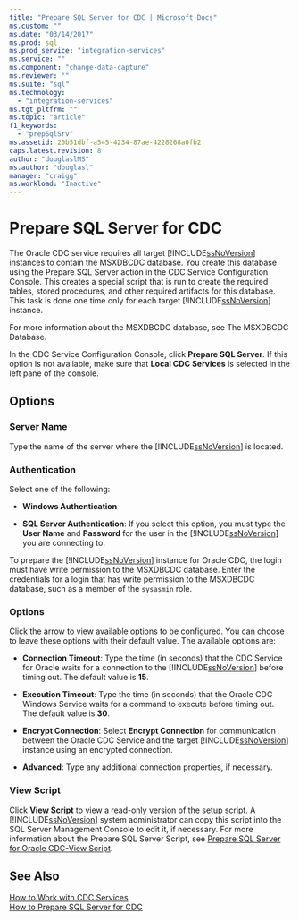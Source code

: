 ```yaml
---
title: "Prepare SQL Server for CDC | Microsoft Docs"
ms.custom: ""
ms.date: "03/14/2017"
ms.prod: sql
ms.prod_service: "integration-services"
ms.service: ""
ms.component: "change-data-capture"
ms.reviewer: ""
ms.suite: "sql"
ms.technology: 
  - "integration-services"
ms.tgt_pltfrm: ""
ms.topic: "article"
f1_keywords: 
  - "prepSqlSrv"
ms.assetid: 20b51dbf-a545-4234-87ae-4228268a0fb2
caps.latest.revision: 8
author: "douglaslMS"
ms.author: "douglasl"
manager: "craigg"
ms.workload: "Inactive"
---
```

# Prepare SQL Server for CDC
  The Oracle CDC service requires all target [!INCLUDE[ssNoVersion](../../includes/ssnoversion-md.md)] instances to contain the MSXDBCDC database. You create this database using the Prepare SQL Server action in the CDC Service Configuration Console. This creates a special script that is run to create the required tables, stored procedures, and other required artifacts for this database. This task is done one time only for each target [!INCLUDE[ssNoVersion](../../includes/ssnoversion-md.md)] instance.  
  
 For more information about the MSXDBCDC database, see The MSXDBCDC Database.  
  
 In the CDC Service Configuration Console, click **Prepare SQL Server**. If this option is not available, make sure that **Local CDC Services** is selected in the left pane of the console.  
  
## Options  
  
### Server Name  
 Type the name of the server where the [!INCLUDE[ssNoVersion](../../includes/ssnoversion-md.md)] is located.  
  
### Authentication  
 Select one of the following:  
  
-   **Windows Authentication**  
  
-   **SQL Server Authentication**: If you select this option, you must type the **User Name** and **Password** for the user in the [!INCLUDE[ssNoVersion](../../includes/ssnoversion-md.md)] you are connecting to.  
  
 To prepare the [!INCLUDE[ssNoVersion](../../includes/ssnoversion-md.md)] instance for Oracle CDC, the login must have write permission to the MSXDBCDC database. Enter the credentials for a login that has write permission to the MSXDBCDC database, such as a member of the `sysasmin` role.  
  
### Options  
 Click the arrow to view available options to be configured. You can choose to leave these options with their default value. The available options are:  
  
-   **Connection Timeout**: Type the time (in seconds) that the CDC Service for Oracle waits for a connection to the [!INCLUDE[ssNoVersion](../../includes/ssnoversion-md.md)] before timing out. The default value is **15**.  
  
-   **Execution Timeout**: Type the time (in seconds) that the Oracle CDC Windows Service waits for a command to execute before timing out. The default value is **30**.  
  
-   **Encrypt Connection**: Select **Encrypt Connection** for communication between the Oracle CDC Service and the target [!INCLUDE[ssNoVersion](../../includes/ssnoversion-md.md)] instance using an encrypted connection.  
  
-   **Advanced**: Type any additional connection properties, if necessary.  
  
### View Script  
 Click **View Script** to view a read-only version of the setup script. A [!INCLUDE[ssNoVersion](../../includes/ssnoversion-md.md)] system administrator can copy this script into the SQL Server Management Console to edit it, if necessary. For more information about the Prepare SQL Server Script, see [Prepare SQL Server for Oracle CDC-View Script](../../integration-services/change-data-capture/prepare-sql-server-for-oracle-cdc-view-script.md).  
  
## See Also  
 [How to Work with CDC Services](../../integration-services/change-data-capture/how-to-work-with-cdc-services.md)   
 [How to Prepare SQL Server for CDC](../../integration-services/change-data-capture/how-to-prepare-sql-server-for-cdc.md)  
  
  
